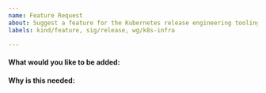 ```yaml
---
name: Feature Request
about: Suggest a feature for the Kubernetes release engineering tooling
labels: kind/feature, sig/release, wg/k8s-infra

---
```

<!-- Please only use this template for submitting feature requests -->

#### What would you like to be added:

#### Why is this needed:
